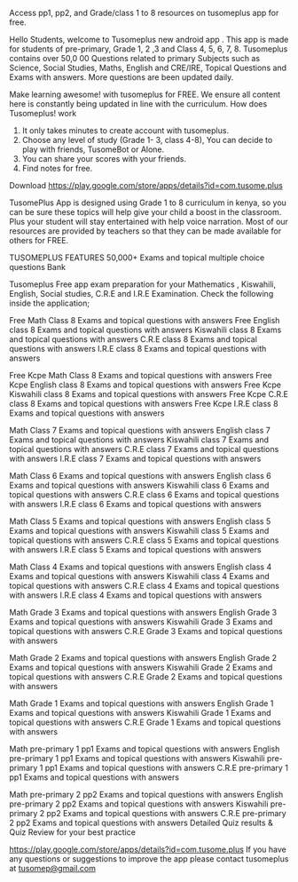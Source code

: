 

Access pp1, pp2, and Grade/class 1 to 8 resources on tusomeplus app for free.

Hello Students, welcome to Tusomeplus new android app . This app is made for students of pre-primary, Grade 1, 2 ,3 and Class 4, 5, 6, 7, 8. Tusomeplus contains over 50,0 00 Questions related to primary Subjects such as Science, Social Studies, Maths, English and CRE/IRE, Topical Questions and Exams with answers. More questions are been updated daily.

Make learning awesome! with tusomeplus for FREE. We ensure all content here is constantly being updated in line with the curriculum.
How does Tusomeplus! work
1. It only takes minutes to create account with tusomeplus.
2. Choose any level of study (Grade 1- 3, class 4-8), You can decide to play with friends, TusomeBot  or Alone.
3. You can share your scores with your friends.
4. Find notes for free.

Download
https://play.google.com/store/apps/details?id=com.tusome.plus
 
TusomePlus App  is designed using Grade 1 to 8 curriculum in kenya, so you can be sure these topics will help give your child a boost in the classroom. Plus your student  will stay entertained with help voice narration.
Most of our resources are provided by teachers so that they can be made available for others for FREE.

TUSOMEPLUS FEATURES
50,000+ Exams and topical multiple choice questions Bank

Tusomeplus  Free app exam preparation for your Mathematics , Kiswahili, English, Social studies, C.R.E and I.R.E  Examination.
Check the following inside the application;

Free Math Class  8 Exams and topical questions  with answers
Free English class  8 Exams and topical questions  with answers
Kiswahili class  8 Exams and topical questions  with answers
C.R.E class  8 Exams and topical questions  with answers
I.R.E class  8 Exams and topical questions  with answers

Free Kcpe Math Class  8 Exams and topical questions  with answers
Free Kcpe English class  8 Exams and topical questions  with answers
Free Kcpe Kiswahili class  8 Exams and topical questions  with answers
Free Kcpe C.R.E class  8 Exams and topical questions  with answers
Free Kcpe I.R.E class  8 Exams and topical questions  with answers

Math Class  7 Exams and topical questions  with answers
English class  7 Exams and topical questions  with answers
Kiswahili class  7 Exams and topical questions  with answers
C.R.E class  7 Exams and topical questions  with answers
I.R.E class  7 Exams and topical questions  with answers

Math Class  6 Exams and topical questions  with answers
English class  6 Exams and topical questions  with answers
Kiswahili class  6 Exams and topical questions  with answers
C.R.E class  6 Exams and topical questions  with answers
I.R.E class  6 Exams and topical questions  with answers

Math Class  5 Exams and topical questions  with answers
English class  5 Exams and topical questions  with answers
Kiswahili class  5 Exams and topical questions  with answers
C.R.E class  5 Exams and topical questions  with answers
I.R.E class  5 Exams and topical questions  with answers

Math Class  4 Exams and topical questions  with answers
English class  4 Exams and topical questions  with answers
Kiswahili class  4 Exams and topical questions  with answers
C.R.E class  4 Exams and topical questions  with answers
I.R.E class  4 Exams and topical questions  with answers

Math Grade  3 Exams and topical questions  with answers
English Grade  3 Exams and topical questions  with answers
Kiswahili Grade  3 Exams and topical questions  with answers
C.R.E Grade  3 Exams and topical questions  with answers

Math Grade  2 Exams and topical questions  with answers
English Grade  2 Exams and topical questions  with answers
Kiswahili Grade  2 Exams and topical questions  with answers
C.R.E Grade 2 Exams and topical questions  with answers

Math Grade  1 Exams and topical questions  with answers
English Grade  1 Exams and topical questions  with answers
Kiswahili Grade  1 Exams and topical questions  with answers
C.R.E Grade  1 Exams and topical questions  with answers

Math pre-primary 1 pp1 Exams and topical questions  with answers
English pre-primary 1 pp1 Exams and topical questions  with answers
Kiswahili pre-primary 1 pp1 Exams and topical questions  with answers
C.R.E pre-primary 1 pp1 Exams and topical questions  with answers

Math pre-primary 2 pp2 Exams and topical questions  with answers
English pre-primary 2 pp2 Exams and topical questions  with answers
Kiswahili pre-primary 2 pp2 Exams and topical questions  with answers
C.R.E pre-primary 2 pp2 Exams and topical questions  with answers
Detailed Quiz results & Quiz Review for your best practice

https://play.google.com/store/apps/details?id=com.tusome.plus
If you have any questions or suggestions to improve the app please contact tusomeplus at tusomep@gmail.com

 
